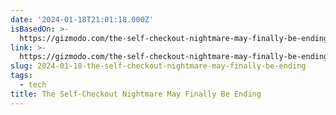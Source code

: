 ```yaml
---
date: '2024-01-18T21:01:18.000Z'
isBasedOn: >-
  https://gizmodo.com/the-self-checkout-nightmare-may-finally-be-ending-1851169879
link: >-
  https://gizmodo.com/the-self-checkout-nightmare-may-finally-be-ending-1851169879
slug: 2024-01-18-the-self-checkout-nightmare-may-finally-be-ending
tags:
  - tech
title: The Self-Checkout Nightmare May Finally Be Ending
---
```


